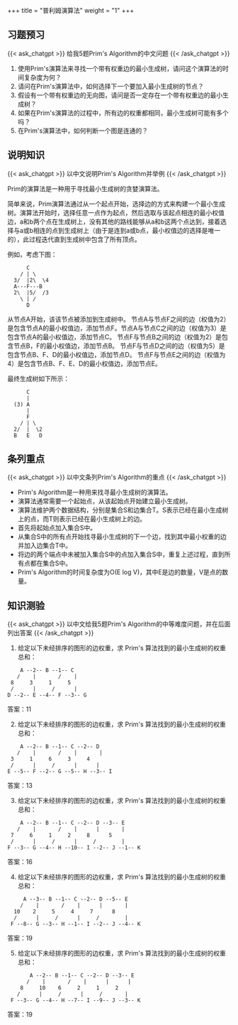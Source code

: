 +++
title = "普利姆演算法"
weight = "1"
+++
## 习题预习
{{< ask_chatgpt >}}
给我5题Prim's Algorithm的中文问题
{{< /ask_chatgpt >}}



1. 使用Prim's演算法来寻找一个带有权重边的最小生成树，请问这个演算法的时间复杂度为何？
2. 请问在Prim's演算法中，如何选择下一个要加入最小生成树的节点？
3. 假设有一个带有权重边的无向图，请问是否一定存在一个带有权重边的最小生成树？
4. 如果在Prim's演算法的过程中，所有边的权重都相同，最小生成树可能有多个吗？
5. 在Prim's演算法中，如何判断一个图是连通的？   

## 说明知识
{{< ask_chatgpt >}}
以中文说明Prim's Algorithm并举例
{{< /ask_chatgpt >}}



Prim的演算法是一种用于寻找最小生成树的贪婪演算法。

简单来说，Prim演算法通过从一个起点开始，选择边的方式来构建一个最小生成树。演算法开始时，选择任意一点作为起点，然后选取与该起点相连的最小权值边，a和b两个点在生成树上，没有其他的路线能够从a和b这两个点达到，接着选择与a或b相连的点到生成树上（由于是连到a或b点，最小权值边的选择是唯一的），此过程迭代直到生成树中包含了所有顶点。

例如，考虑下图：

```
      C
    / | \
  3/  |2\  \4
  A---F---B
  2\  |5/  /3
    \ | / 
      D
```

从节点A开始，该该节点被添加到生成树中。 节点A与节点F之间的边（权值为2）是包含节点A的最小权值边，添加节点F。节点A与节点C之间的边（权值为3）是包含节点A的最小权值边，添加节点C。 节点F与节点B之间的边（权值为2）是包含节点B，F的最小权值边，添加节点B。 节点F与节点D之间的边（权值为5）是包含节点B、F、D的最小权值边，添加节点D。 节点F与节点E之间的边（权值为4）是包含节点B、F、E、D的最小权值边，添加节点E。

最终生成树如下所示：

```
      C
      |
  (3) A
      |
      F
    / | \
  2/  |  \2
  B   E   D
```   

## 条列重点
{{< ask_chatgpt >}}
以中文条列Prim's Algorithm的重点
{{< /ask_chatgpt >}}



- Prim's Algorithm是一种用来找寻最小生成树的演算法。
- 演算法通常需要一个起始点，从该起始点开始建立最小生成树。
- 演算法维护两个数据结构，分别是集合S和边集合T。S表示已经在最小生成树上的点，而T则表示已经在最小生成树上的边。
- 首先将起始点加入集合S中。
- 从集合S中的所有点开始找寻最小生成树的下一个边，找到其中最小权重的边并加入边集合T中。
- 将边的两个端点中未被加入集合S中的点加入集合S中，重复上述过程，直到所有点都在集合S中。
- Prim's Algorithm的时间复杂度为O(E log V)，其中E是边的数量，V是点的数量。   

## 知识测验
{{< ask_chatgpt >}}
以中文给我5题Prim's Algorithm的中等难度问题，并在后面列出答案
{{< /ask_chatgpt >}}



1. 给定以下未经排序的图形的边权重，求 Prim's 算法找到的最小生成树的权重总和：
```
    A --2-- B --1-- C
   /    |       /    |
 8     3     1     5
 /      |     /      |
D --2-- E --4-- F --3-- G
```
答案：11

2. 给定以下未经排序的图形的边权重，求 Prim's 算法找到的最小生成树的权重总和：
```
    A --2-- B --1-- C --2-- D
   /    |       /    |       |
 3     1     6     3     4
 /      |     /      |      |
E --5-- F --2-- G --5-- H --3-- I
```
答案：13

3. 给定以下未经排序的图形的边权重，求 Prim's 算法找到的最小生成树的权重总和：
```
    A --2-- B --1-- C --2-- D --3-- E
   /    |       /    |      |       |
 7     6     1     2     8      5
 /      |     /      |     /        |
F --3-- G --4-- H --10-- I --2-- J --1-- K
```
答案：16

4. 给定以下未经排序的图形的边权重，求 Prim's 算法找到的最小生成树的权重总和：
```
     A --3-- B --1-- C --2-- D --5-- E
    /    |       /    |      |       |
  10    2     5     4     7      8
  /      |     /      |     /        |
 F --8-- G --3-- H --1-- I --2-- J --4-- K
```
答案：19

5. 给定以下未经排序的图形的边权重，求 Prim's 算法找到的最小生成树的权重总和：
```
       A --2-- B --1-- C --2-- D --3-- E
      /    |       /    |      |      |
    8     10    6     2     1     2
   /      |     /      |     /       |
 F --3-- G --4-- H --7-- I --9-- J --3-- K
```
答案：19   

